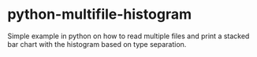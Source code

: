 # python-multifile-histogram
Simple example in python on how to read multiple files and print a stacked bar chart with the histogram based on type separation.
